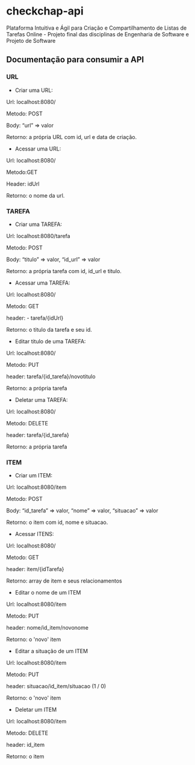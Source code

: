 # checkchap-api
Plataforma Intuitiva e Ágil para Criação e Compartilhamento de Listas de Tarefas Online - Projeto final das disciplinas de Engenharia de Software e Projeto de Software 

## Documentação para consumir a API

### URL

* Criar uma URL: 

Url: localhost:8080/ 

Metodo: POST 

Body: “url” => valor

Retorno: a própria URL com id, url e data de criação. 


* Acessar uma URL: 

Url: localhost:8080/

Metodo:GET 

Header: idUrl 

Retorno: o nome da url.



### TAREFA
* Criar uma TAREFA: 

Url: localhost:8080/tarefa

Metodo: POST 

Body: “titulo” => valor, “id_url” => valor

Retorno: a própria tarefa com id, id_url e titulo. 


* Acessar uma TAREFA: 

Url: localhost:8080/ 

Metodo: GET 

header: - tarefa/{idUrl} 

Retorno: o titulo da tarefa e seu id. 


* Editar titulo de uma TAREFA: 

Url: localhost:8080/ 

Metodo: PUT 

header: tarefa/{id_tarefa}/novotitulo 

Retorno: a própria tarefa


* Deletar uma TAREFA: 

Url: localhost:8080/ 

Metodo: DELETE 

header: tarefa/{id_tarefa} 

Retorno: a própria tarefa



### ITEM
* Criar um ITEM: 

Url: localhost:8080/item

Metodo: POST 

Body: “id_tarefa” => valor, “nome” => valor, “situacao” => valor

Retorno: o item com id, nome e situacao. 


* Acessar ITENS: 

Url: localhost:8080/

Metodo: GET

header: item/{idTarefa} 

Retorno: array de item e seus relacionamentos 


* Editar o nome de um ITEM

Url: localhost:8080/item

Metodo: PUT

header: nome/id_item/novonome

Retorno: o 'novo' item


* Editar a situação de um ITEM

Url: localhost:8080/item

Metodo: PUT

header: situacao/id_item/situacao (1 / 0)

Retorno: o 'novo' item


* Deletar um ITEM

Url: localhost:8080/item

Metodo: DELETE

header: id_item

Retorno: o item


